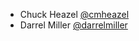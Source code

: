 * Chuck Heazel [@cmheazel](https://github.com/cmheazel)
* Darrel Miller [@darrelmiller](https://github.com/darrelmiller)